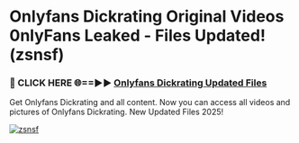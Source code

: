 # Onlyfans Dickrating Original Videos 0nlyFans Leaked - Files Updated! (zsnsf)

<h3>🔴 CLICK HERE 🌐==►► <a href="https://tinyurl.com/ehrbuxhb" rel="nofollow">Onlyfans Dickrating Updated Files</a></h3>

Get Onlyfans Dickrating and all content. Now you can access all videos and pictures of Onlyfans Dickrating. New Updated Files 2025!

[![zsnsf](https://i.imgur.com/lVYEuWS.gif)](https://tinyurl.com/ehrbuxhb)
